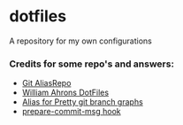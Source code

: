 # dotfiles
A repository for my own configurations

### Credits for some repo's and answers: 
- [Git AliasRepo](https://github.com/GitAlias/gitalias)
- [William Ahrons DotFiles](https://github.com/willmenn/dotfiles)
- [Alias for Pretty git branch graphs](https://stackoverflow.com/questions/1057564/pretty-git-branch-graphs)
- [prepare-commit-msg hook](https://gist.github.com/jasonmerino/8524985)